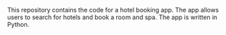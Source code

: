 This repository contains the code for a hotel booking app. The app allows users to search for hotels and book a room and spa. The app is written in Python. 
